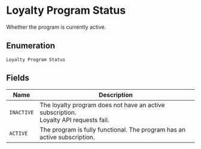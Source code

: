 
# Loyalty Program Status

Whether the program is currently active.

## Enumeration

`Loyalty Program Status`

## Fields

| Name | Description |
|  --- | --- |
| `INACTIVE` | The loyalty program does not have an active subscription.<br>Loyalty API requests fail. |
| `ACTIVE` | The program is fully functional. The program has an active subscription. |

